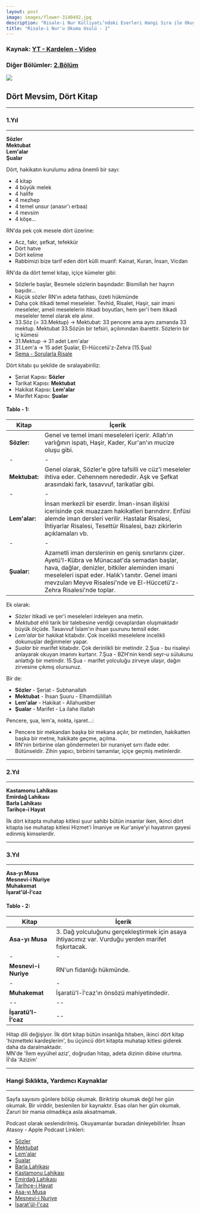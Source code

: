 ```yaml
---
layout: post
image: images/flower-3140492.jpg
description: "Risale-i Nur Külliyatı’ndaki Eserleri Hangi Sıra ile Okuyabiliriz?"
title: "Risale-i Nur'u Okuma Usulü - 1"
---
```

### Kaynak: [YT - Kardelen - Video](https://www.youtube.com/watch?v=UJlO9dyrWq4)
### Diğer Bölümler: [2.Bölüm]({{site.baseurl}}/2020/03/22/rn-daha-verimli-nasil-okunur.html)

![]({{site.baseurl}}/images/flower-3140492.jpg)

## Dört Mevsim, Dört Kitap
---
### 1.Yıl
---
**Sözler**  
**Mektubat**  
**Lem'alar**  
**Şualar**

Dört, hakikatın kurulumu adına önemli bir sayı:
- 4 kitap
- 4 büyük melek
- 4 halife
- 4 mezhep
- 4 temel unsur (anasır'ı erbaa)
- 4 mevsim
- 4 köşe...

RN'da pek çok mesele dört üzerine:
- Acz, fakr, şefkat, tefekkür
- Dört hatve
- Dört kelime
- Rabbimizi bize tarif eden dört külli muarif: Kainat, Kuran, İnsan, Vicdan

RN'da da dört temel kitap, içiçe kümeler gibi:
- Sözlerle başlar, Besmele sözlerin başındadır: Bismillah her hayrın başıdır...
- Küçük sözler RN'ın adeta fatihası, özeti hükmünde
- Daha çok itikadi temel meseleler. Tevhid, Risalet, Haşir, sair imani meseleler, ameli meselelerin itikadi boyutları, hem şer'i hem itikadi meseleler temel olarak ele alınır.
- 33.Söz (= 33.Mektup) -> Mektubat: 33 pencere ama aynı zamanda 33 mektup. Mektubat 33.Sözün bir tefsiri, açılımından ibarettir. Sözlerin bir iç kümesi
- 31.Mektup -> 31 adet Lem'alar
- 31.Lem'a -> 15 adet Şualar, El-Hüccetü'z-Zehra (15.Şua)
- [Şema - Sorularla Risale](https://sorularlarisale.com/images/articles/kulliyat-sema.jpg)

Dört kitabı şu şekilde de sıralayabiriliz:
- Şeriat Kapısı: **Sözler**
- Tarikat Kapısı: **Mektubat**
- Hakikat Kapısı: **Lem'alar**
- Marifet Kapısı: **Şualar**

#### Tablo - 1:

| Kitap | İçerik |
|-|-|
| **Sözler:** | Genel ve temel imani meseleleri içerir. Allah'ın varlığının ispatı, Haşir, Kader, Kur'an'ın mucize oluşu gibi. |
|-|-|
| **Mektubat:** | Genel olarak, Sözler'e göre tafsilli ve cüz'i meseleler ihtiva eder. Cehennem nerededir. Aşk ve Şefkat arasındaki fark, tasavvuf, tarikatlar gibi. |
|-|-|
| **Lem'alar:** | İnsan merkezli bir eserdir. İman-insan ilişkisi icerisinde çok muazzam hakikatleri barındırır. Enfüsi alemde iman dersleri verilir. Hastalar Risalesi, İhtiyarlar Risalesi, Tesettür Risalesi, bazı zikirlerin açıklamaları vb. |
|-|-|
| **Şualar:** | Azametli iman derslerinin en geniş sınırlarını çizer. Ayetü'l-Kübra ve Münacaat'da semadan başlar, hava, dağlar, denizler, bitkiler aleminden imani meseleleri ispat eder. Halık'ı tanıtır. Genel imani mevzuları Meyve Risalesi'nde ve El-Hüccetü'z-Zehra Risalesi'nde toplar. |

Ek olarak:
- *Sözler* itikadi ve şer'i meseleleri irdeleyen ana metin. 
- *Mektubat* ehli tarik bir talebesine verdiği cevaplardan oluşmaktadır büyük ölçüde. Tasavvuf İslam'ın ihsan şuurunu temsil eder. 
- *Lem'alar* bir hakikat kitabıdır. Çok incelikli meselelere incelikli dokunuşlar değinmeler yapar. 
- *Şualar* bir marifet kitabıdır. Çok derinlikli bir metindir. 2.Şua - bu risaleyi anlayarak okuyan imanını kurtarır. 7.Şua - BZH'nin kendi seyr-u sülukunu anlattığı bir metindir. 15.Şua - marifet yolculuğu zirveye ulaşır, dağın zirvesine çıkmış olursunuz.

Bir de:
- **Sözler** - Şeriat - Subhanallah
- **Mektubat** - İhsan Şuuru - Elhamdülillah
- **Lem'alar** - Hakikat - Allahuekber
- **Şualar** - Marifet - La ilahe illallah

Pencere, şua, lem'a, nokta, işaret...:
- Pencere bir mekandan başka bir mekana açılır, bir metinden, hakikatten başka bir metne, hakikate geçme, açılma.
- RN'nin birbirine olan göndermeleri bir nuraniyet sırrı ifade eder. Bütünseldir. Zihin yapıcı, birbirini tamamlar, içiçe         geçmiş metinlerdir.

---
### 2.Yıl
---
**Kastamonu Lahikası**  
**Emirdağ Lahikası**  
**Barla Lahikası**  
**Tarihçe-i Hayat**

İlk dört kitapta muhatap kitlesi şuur sahibi bütün insanlar iken, ikinci dört kitapta ise muhatap kitlesi Hizmet'i İmaniye ve Kur'aniye'yi hayatının gayesi edinmiş kimselerdir.

---
### 3.Yıl
---
**Asa-yı Musa**  
**Mesnevi-i Nuriye**  
**Muhakemat**  
**İşarat'ül-İ'caz**

#### Tablo - 2:

| Kitap | İçerik |
|-|-|
| **Asa-yı Musa** | 3. Dağ yolculuğunu gerçekleştirmek için asaya ihtiyacımız var. Vurduğu yerden marifet fışkırtacak. |
|-|-|
| **Mesnevi-i Nuriye** | RN'un fidanlığı hükmünde. |
|-|-|
| **Muhakemat** | İşaratü'l-İ'caz'ın önsözü mahiyetindedir. |
|--|--|
| **İşaratü'l-İ'caz** | -- |

Hitap dili değişiyor. İlk dört kitap bütün insanlığa hitaben, ikinci dört kitap 'hizmetteki kardeşlerim', bu üçüncü dört kitapta muhatap kitlesi giderek daha da daralmaktadır.  
MN'de 'İlem eyyühel aziz', doğrudan hitap, adeta dizinin dibine oturtma. İİ'da 'Azizim'

---
### Hangi Sıklıkta, Yardımcı Kaynaklar
---
Sayfa sayısını günlere bölüp okumak. Biriktirip okumak değil her gün okumak. Bir virddir, beslenilen bir kaynaktır. Esas olan her gün okumak. Zaruri bir mania olmadıkça asla aksatmamak. 

Podcast olarak seslendirilmiş. Okuyamanlar buradan dinleyebilirler.
İhsan Atasoy - Apple Podcast Linkleri:

- [Sözler](https://podcasts.apple.com/us/podcast/risale-i-nur-k%C3%BClliyati-s%C3%B6zler/id1016442063)
- [Mektubat](https://podcasts.apple.com/us/podcast/mektubat-risale-i-nur-k%C3%BClliyati/id1016441432)
- [Lem'alar](https://podcasts.apple.com/us/podcast/lemalar-risale-i-nur-k%C3%BClliyati/id1016441279)
- [Şualar](https://podcasts.apple.com/us/podcast/su%C3%A2lar-risale-i-nur-k%C3%BClliyati/id1016441894)
- [Barla Lahikası](https://podcasts.apple.com/us/podcast/barla-l%C3%A2hikasi-risale-i-nur-k%C3%BClliyati/id1016441420)
- [Kastamonu Lahikası](https://podcasts.apple.com/us/podcast/kastamonu-lahikasi-risale-i-nur-k%C3%BClliyati/id1016441816)
- [Emirdağ Lahikası](https://podcasts.apple.com/us/podcast/emirdag-l%C3%A2hikasi-risale-i-nur-k%C3%BClliyati/id1016441443)
- [Tarihçe-i Hayat](https://podcasts.apple.com/us/podcast/tarih%C3%A7e-i-hayat-risale-i-nur-k%C3%BClliyati/id1016442142)
- [Asa-yı Musa](https://podcasts.apple.com/us/podcast/asa-yi-musa-risale-i-nur-k%C3%BClliyati/id1016417339)
- [Mesnevi-i Nuriye](https://podcasts.apple.com/us/podcast/mesnevi-i-nuriye-risale-i-nur-k%C3%BClliyati/id1016441813)
- [İşarat'ül-İ'caz](https://podcasts.apple.com/us/podcast/isarat%C3%BCl-icaz-risale-i-nur-k%C3%BClliyati/id1016441224)
